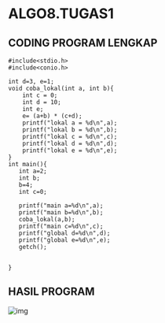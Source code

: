# ALGO8.TUGAS1


## CODING PROGRAM LENGKAP

    #include<stdio.h>
    #include<conio.h>

    int d=3, e=1;
    void coba_lokal(int a, int b){
        int c = 0;
        int d = 10;
        int e;
        e= (a+b) * (c+d);
        printf("lokal a = %d\n",a);
        printf("lokal b = %d\n",b);
        printf("lokal c = %d\n",c);
        printf("lokal d = %d\n",d);
        printf("lokal e = %d\n",e);
    }
    int main(){
       int a=2;
       int b;
       b=4;
       int c=0;

       printf("main a=%d\n",a);
       printf("main b=%d\n",b);
       coba_lokal(a,b);
       printf("main c=%d\n",c);
       printf("global d=%d\n",d);
       printf("global e=%d\n",e);
       getch();


    }
    
    

## HASIL PROGRAM



![img](https://github.com/dindapuspitadewi/ALGO8.TUGAS1/blob/master/variabel%20global.jpg?raw=true)
